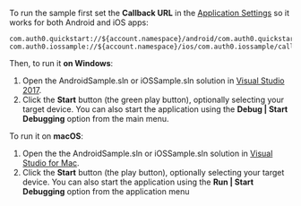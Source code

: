 To run the sample first set the **Callback URL** in the [Application Settings](${manage_url}/#/applications/${account.clientId}/settings) so it works for both Android and iOS apps:

  ```text
com.auth0.quickstart://${account.namespace}/android/com.auth0.quickstart/callback com.auth0.iossample://${account.namespace}/ios/com.auth0.iossample/callback
  ```

Then, to run it **on Windows**:

1) Open the AndroidSample.sln or iOSSample.sln solution in [Visual Studio 2017](https://www.visualstudio.com/vs/). 
2) Click the **Start** button (the green play button), optionally selecting your target device. 
You can also start the application using the **Debug | Start Debugging** option from the main menu.

To run it on **macOS**:

1) Open the the AndroidSample.sln or iOSSample.sln solution in [Visual Studio for Mac](https://www.visualstudio.com/vs/). 
2) Click the **Start** button (the play button), optionally selecting your target device. You can also start the application using the **Run | Start Debugging** option from the application menu
